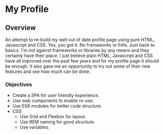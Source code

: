 # My Profile

## Overview

An attempt to re-build my well out of date profile page using pure HTML, Javascript and CSS. Yes, you got it. No frameworks or frills. Just back to basics. I'm not against frameworks or libraries by any means and they certainly have their place. I just believe plain HTML, Javascript and CSS have all improved over the past few years and for my profile page it should be enough. It also gave me an opportunity to try out some of their new features and see how much can be done.

### Objectives

- Create a SPA for user friendly experience.
- Use web components to enable re-use.
- Use ES6 modules for better code structure.
- CSS
  - Use Grid and Flexbox for layout.
  - Use BEM naming for good structure.
  - Use variables.
